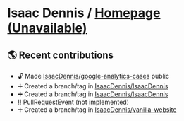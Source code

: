 # Isaac Dennis / [Homepage (Unavailable)]()

## :earth_americas: Recent contributions

* :unlock: Made [IsaacDennis/google-analytics-cases](https://github.com/IsaacDennis/google-analytics-cases) public
* :heavy_plus_sign: Created a branch/tag in [IsaacDennis/IsaacDennis](https://github.com/IsaacDennis/IsaacDennis)
* :heavy_plus_sign: Created a branch/tag in [IsaacDennis/IsaacDennis](https://github.com/IsaacDennis/IsaacDennis)
* :bangbang: PullRequestEvent (not implemented)
* :heavy_plus_sign: Created a branch/tag in [IsaacDennis/vanilla-website](https://github.com/IsaacDennis/vanilla-website)
